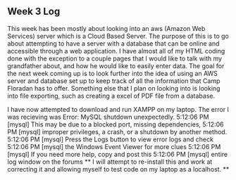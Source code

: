 ## Week 3 Log

This week has been mostly about looking into an aws (Amazon Web Services) server which is a Cloud Based Server. The purpose of this is to go about attempting to have a server with a database that can be online and accessible through a web application. I have almost all of my HTML coding done with the exception to a couple pages that I would like to talk with my grandfather about, and how he would like to easily enter data. The goal for the next week coming up is to look further into the idea of using an AWS server and database set up to keep track of all the information that Camp Floradan has to offer. Something else that I plan on looking into is looking into file exporting, such as creating a excel of PDF file from a database.

I have now attempted to download and run XAMPP on my laptop. The error I was recieving was 	Error: MySQL shutdown unexpectedly.
                                                                                           5:12:06 PM  [mysql] 	This may be due to a blocked port, missing dependencies, 
                                                                                           5:12:06 PM  [mysql] 	improper privileges, a crash, or a shutdown by another method.
                                                                                           5:12:06 PM  [mysql] 	Press the Logs button to view error logs and check
                                                                                           5:12:06 PM  [mysql] 	the Windows Event Viewer for more clues
                                                                                           5:12:06 PM  [mysql] 	If you need more help, copy and post this
                                                                                           5:12:06 PM  [mysql] 	entire log window on the forums
                                                                                      ** I will attempt to re-install this and work at correcting it and allowing myself to test code on my laptop as a localhost. **